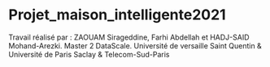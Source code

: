 # Projet_maison_intelligente2021
Travail réalisé par : 
ZAOUAM Sirageddine, Farhi Abdellah et HADJ-SAID Mohand-Arezki.
Master 2 DataScale.
Université de versaille Saint Quentin & Université de Paris Saclay & Telecom-Sud-Paris